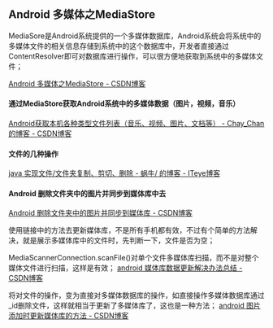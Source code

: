 ## Android 多媒体之MediaStore

MediaSore是Android系统提供的一个多媒体数据库，Android系统会将系统中的多媒体文件的相关信息存储到系统中的这个数据库中，开发者直接通过ContentResolver即可对数据库进行操作，可以很方便地获取到系统中的多媒体文件；

[Android 多媒体之MediaStore \- CSDN博客](http://blog.csdn.net/wbwjx/article/details/70544881)

#### 通过MediaStore获取Android系统中的多媒体数据（图片，视频，音乐）

[Android获取本机各种类型文件列表（音乐、视频、图片、文档等） \- Chay\_Chan的博客 \- CSDN博客](http://blog.csdn.net/Chay_Chan/article/details/76984665)

#### 文件的几种操作
[java 实现文件/文件夹复制、剪切、删除 \- 蜗牛/ 的博客 \- ITeye博客](http://xqjay19910131-yahoo-cn.iteye.com/blog/1294119)

#### Android 删除文件夹中的图片并同步到媒体库中去

[Android 删除文件夹中的图片并同步到媒体库 \- CSDN博客](http://blog.csdn.net/mingyunxiaohai/article/details/72772126)

使用链接中的方法去更新媒体库，不是所有手机都有效，不过有个简单的方法解决，就是展示多媒体库中的文件时，先判断一下，文件是否为空；

MediaScannerConnection.scanFile()对单个文件多媒体库扫描，而不是对整个媒体文件进行扫描，这样是有效；
[android 媒体库数据更新解决办法总结 \- CSDN博客](http://blog.csdn.net/wurensen/article/details/44100029)

将对文件的操作，变为直接对多媒体数据库的操作，如直接操作多媒体数据库通过_id删除文件，这样就相当于更新了多媒体库了，这也是一种方法；
[android 图片添加时更新媒体库的方法 \- CSDN博客](http://blog.csdn.net/ddddwwww2/article/details/53162230)
